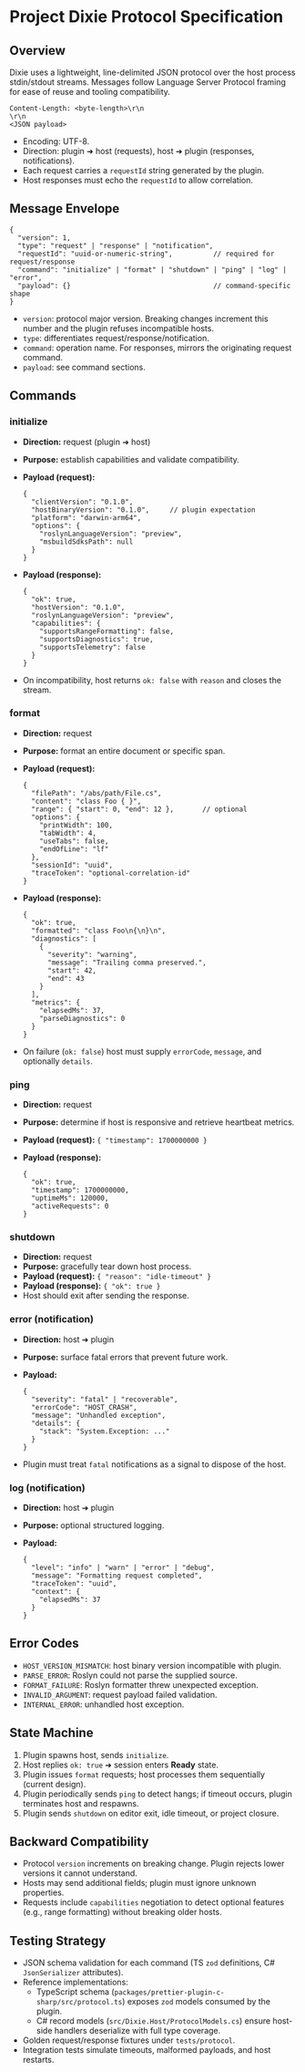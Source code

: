 # Project Dixie Protocol Specification

## Overview

Dixie uses a lightweight, line-delimited JSON protocol over the host process stdin/stdout streams. Messages follow Language Server Protocol framing for ease of reuse and tooling compatibility.

```
Content-Length: <byte-length>\r\n
\r\n
<JSON payload>
```

- Encoding: UTF-8.
- Direction: plugin ➜ host (requests), host ➜ plugin (responses, notifications).
- Each request carries a `requestId` string generated by the plugin.
- Host responses must echo the `requestId` to allow correlation.

## Message Envelope

```jsonc
{
  "version": 1,
  "type": "request" | "response" | "notification",
  "requestId": "uuid-or-numeric-string",          // required for request/response
  "command": "initialize" | "format" | "shutdown" | "ping" | "log" | "error",
  "payload": {}                                   // command-specific shape
}
```

- `version`: protocol major version. Breaking changes increment this number and the plugin refuses incompatible hosts.
- `type`: differentiates request/response/notification.
- `command`: operation name. For responses, mirrors the originating request command.
- `payload`: see command sections.

## Commands

### initialize

- **Direction:** request (plugin ➜ host)
- **Purpose:** establish capabilities and validate compatibility.
- **Payload (request):**

  ```jsonc
  {
    "clientVersion": "0.1.0",
    "hostBinaryVersion": "0.1.0",     // plugin expectation
    "platform": "darwin-arm64",
    "options": {
      "roslynLanguageVersion": "preview",
      "msbuildSdksPath": null
    }
  }
  ```

- **Payload (response):**

  ```jsonc
  {
    "ok": true,
    "hostVersion": "0.1.0",
    "roslynLanguageVersion": "preview",
    "capabilities": {
      "supportsRangeFormatting": false,
      "supportsDiagnostics": true,
      "supportsTelemetry": false
    }
  }
  ```

- On incompatibility, host returns `ok: false` with `reason` and closes the stream.

### format

- **Direction:** request
- **Purpose:** format an entire document or specific span.
- **Payload (request):**

  ```jsonc
  {
    "filePath": "/abs/path/File.cs",
    "content": "class Foo { }",
    "range": { "start": 0, "end": 12 },       // optional
    "options": {
      "printWidth": 100,
      "tabWidth": 4,
      "useTabs": false,
      "endOfLine": "lf"
    },
    "sessionId": "uuid",
    "traceToken": "optional-correlation-id"
  }
  ```

- **Payload (response):**

  ```jsonc
  {
    "ok": true,
    "formatted": "class Foo\n{\n}\n",
    "diagnostics": [
      {
        "severity": "warning",
        "message": "Trailing comma preserved.",
        "start": 42,
        "end": 43
      }
    ],
    "metrics": {
      "elapsedMs": 37,
      "parseDiagnostics": 0
    }
  }
  ```

- On failure (`ok: false`) host must supply `errorCode`, `message`, and optionally `details`.

### ping

- **Direction:** request
- **Purpose:** determine if host is responsive and retrieve heartbeat metrics.
- **Payload (request):** `{ "timestamp": 1700000000 }`
- **Payload (response):**

  ```jsonc
  {
    "ok": true,
    "timestamp": 1700000000,
    "uptimeMs": 120000,
    "activeRequests": 0
  }
  ```

### shutdown

- **Direction:** request
- **Purpose:** gracefully tear down host process.
- **Payload (request):** `{ "reason": "idle-timeout" }`
- **Payload (response):** `{ "ok": true }`
- Host should exit after sending the response.

### error (notification)

- **Direction:** host ➜ plugin
- **Purpose:** surface fatal errors that prevent future work.
- **Payload:**

  ```jsonc
  {
    "severity": "fatal" | "recoverable",
    "errorCode": "HOST_CRASH",
    "message": "Unhandled exception",
    "details": {
      "stack": "System.Exception: ..."
    }
  }
  ```

- Plugin must treat `fatal` notifications as a signal to dispose of the host.

### log (notification)

- **Direction:** host ➜ plugin
- **Purpose:** optional structured logging.
- **Payload:**

  ```jsonc
  {
    "level": "info" | "warn" | "error" | "debug",
    "message": "Formatting request completed",
    "traceToken": "uuid",
    "context": {
      "elapsedMs": 37
    }
  }
  ```

## Error Codes

- `HOST_VERSION_MISMATCH`: host binary version incompatible with plugin.
- `PARSE_ERROR`: Roslyn could not parse the supplied source.
- `FORMAT_FAILURE`: Roslyn formatter threw unexpected exception.
- `INVALID_ARGUMENT`: request payload failed validation.
- `INTERNAL_ERROR`: unhandled host exception.

## State Machine

1. Plugin spawns host, sends `initialize`.
2. Host replies `ok: true` ➜ session enters **Ready** state.
3. Plugin issues `format` requests; host processes them sequentially (current design).
4. Plugin periodically sends `ping` to detect hangs; if timeout occurs, plugin terminates host and respawns.
5. Plugin sends `shutdown` on editor exit, idle timeout, or project closure.

## Backward Compatibility

- Protocol `version` increments on breaking change. Plugin rejects lower versions it cannot understand.
- Hosts may send additional fields; plugin must ignore unknown properties.
- Requests include `capabilities` negotiation to detect optional features (e.g., range formatting) without breaking older hosts.

## Testing Strategy

- JSON schema validation for each command (TS `zod` definitions, C# `JsonSerializer` attributes).
- Reference implementations:
  - TypeScript schema (`packages/prettier-plugin-c-sharp/src/protocol.ts`) exposes `zod` models consumed by the plugin.
  - C# record models (`src/Dixie.Host/ProtocolModels.cs`) ensure host-side handlers deserialize with full type coverage.
- Golden request/response fixtures under `tests/protocol`.
- Integration tests simulate timeouts, malformed payloads, and host restarts.

